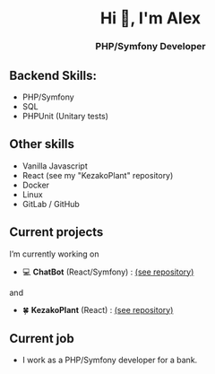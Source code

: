 <h1 align="center">Hi 👋, I'm Alex</h1>
<h3 align="center">PHP/Symfony Developer</h3>

<p align="left">
</p>

## Backend Skills:
- PHP/Symfony
- SQL
- PHPUnit (Unitary tests)

## Other skills 
- Vanilla Javascript
- React (see my "KezakoPlant" repository)
- Docker
- Linux
- GitLab / GitHub

## Current projects

I’m currently working on 

- :computer: **ChatBot** (React/Symfony) : [(see repository)](https://github.com/AlexARNcode/ChatBot)

and

- 🍀 **KezakoPlant** (React) : [(see repository)](https://github.com/AlexARNcode/kezako-plant-react)

## Current job
- I work as a PHP/Symfony developer for a bank.

